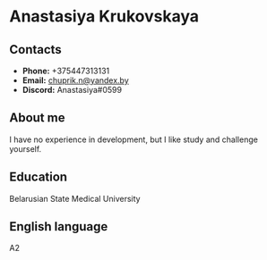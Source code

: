 # Anastasiya Krukovskaya
## Contacts
+ __Phone:__ +375447313131
+ __Email:__ chuprik.n@yandex.by
+ __Discord:__ Anastasiya#0599
## About me
I have no experience in development, but I like study and challenge yourself. 
## Education
Belarusian State Medical University
## English language
A2
